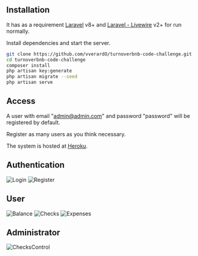 ## Installation

It has as a requirement [Laravel](https://laravel.com/docs/8.x) v8+ and [Laravel - Livewire](https://laravel-livewire.com/docs/2.x/installation) v2+ for run normally.

Install dependencies and start the server.

```sh
git clone https://github.com/vverardO/turnoverbnb-code-challenge.git
cd turnoverbnb-code-challenge
composer install
php artisan key:generate
php artisan migrate --seed
php artisan serve
```

## Access
A user with email "admin@admin.com" and password "password" will be registered by default.

Register as many users as you think necessary.

The system is hosted at [Heroku](http://powerful-eyrie-36129.herokuapp.com/login).

## Authentication
![Login](https://i.postimg.cc/GmRc7g3g/login.png)
![Register](https://i.postimg.cc/wjk9S57q/register.png)

## User
![Balance](https://i.postimg.cc/SQXNJztd/balance.png)
![Checks](https://i.postimg.cc/YqYrxB7m/checks.png)
![Expenses](https://i.postimg.cc/nV6V7cyJ/expenses.png)

## Administrator
![ChecksControl](https://i.postimg.cc/bvNq8GtQ/checks-control.png)